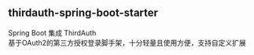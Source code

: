 ## thirdauth-spring-boot-starter
Spring Boot 集成 ThirdAuth</br>
基于OAuth2的第三方授权登录脚手架，十分轻量且使用方便，支持自定义扩展

